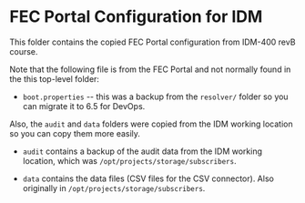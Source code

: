 # FEC Portal Configuration for IDM

This folder contains the copied FEC Portal configuration from IDM-400 revB course.

Note that the following file is from the FEC Portal and not normally found in the this top-level folder:

* `boot.properties` -- this was a backup from the `resolver/` folder so you can migrate it to 6.5 for DevOps.

Also, the `audit` and `data` folders were copied from the IDM working location so you can copy them more easily.

* `audit` contains a backup of the audit data from the IDM working location, which was `/opt/projects/storage/subscribers`.

* `data` contains the data files (CSV files for the CSV connector). Also originally in `/opt/projects/storage/subscribers`.
